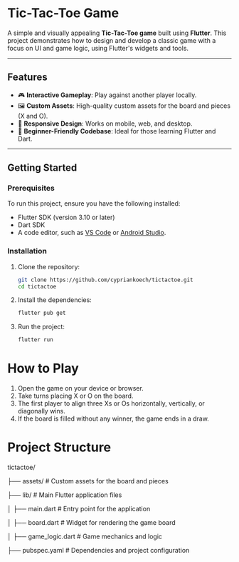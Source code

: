 # Tic-Tac-Toe Game

A simple and visually appealing **Tic-Tac-Toe game** built using **Flutter**. This project demonstrates how to design and develop a classic game with a focus on UI and game logic, using Flutter's widgets and tools.

---

## Features
- 🎮 **Interactive Gameplay**: Play against another player locally.
- 🖼️ **Custom Assets**: High-quality custom assets for the board and pieces (X and O).
- 📱 **Responsive Design**: Works on mobile, web, and desktop.
- 🌟 **Beginner-Friendly Codebase**: Ideal for those learning Flutter and Dart.

---

## Getting Started

### Prerequisites
To run this project, ensure you have the following installed:
- Flutter SDK (version 3.10 or later)
- Dart SDK
- A code editor, such as [VS Code](https://code.visualstudio.com/) or [Android Studio](https://developer.android.com/studio).

### Installation
1. Clone the repository:
   ```bash
   git clone https://github.com/cypriankoech/tictactoe.git
   cd tictactoe
2. Install the dependencies:
   ```bash
   flutter pub get
3. Run the project:
   ```bash
   flutter run

# How to Play
1. Open the game on your device or browser.
2. Take turns placing X or O on the board.
3. The first player to align three Xs or Os horizontally, vertically, or diagonally wins.
4. If the board is filled without any winner, the game ends in a draw.

# Project Structure
tictactoe/

├── assets/         # Custom assets for the board and pieces

├── lib/            # Main Flutter application files

│   ├── main.dart   # Entry point for the application

│   ├── board.dart  # Widget for rendering the game board

│   ├── game_logic.dart  # Game mechanics and logic

├── pubspec.yaml    # Dependencies and project configuration
